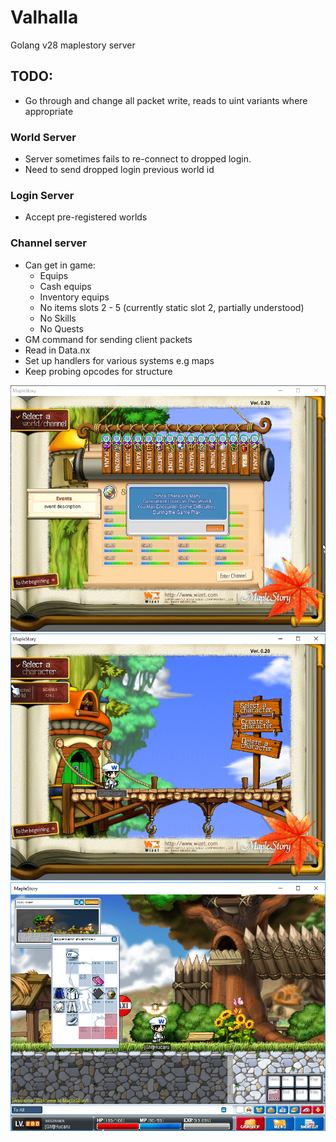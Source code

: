 # Valhalla
Golang v28 maplestory server

## TODO:
- Go through and change all packet write, reads to uint variants where appropriate
### World Server
- Server sometimes fails to re-connect to dropped login.
- Need to send dropped login previous world id

### Login Server
- Accept pre-registered worlds

### Channel server
- Can get in game:
  - Equips
  - Cash equips
  - Inventory equips
  - No items slots 2 - 5 (currently static slot 2, partially understood)
  - No Skills
  - No Quests
- GM command for sending client packets
- Read in Data.nx
- Set up handlers for various systems e.g maps
- Keep probing opcodes for structure

![Alt text](images/server_select.png?raw=true "Server Select")
![Alt text](images/character_select.png?raw=true "Character Select")
![Alt text](images/ingame.png?raw=true "In Game")

